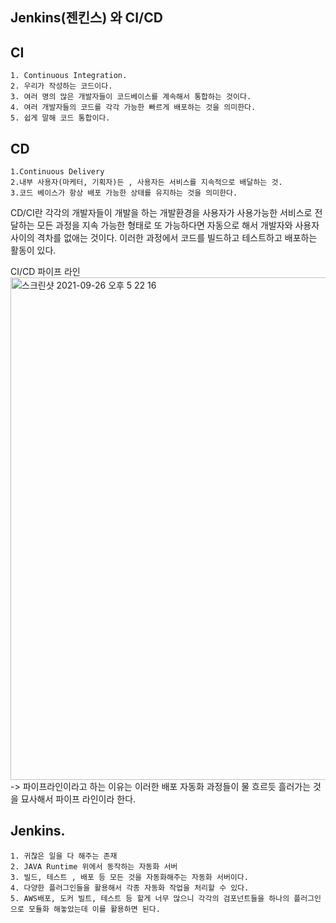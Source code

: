 Jenkins(젠킨스) 와 CI/CD
---
CI  
---
    1. Continuous Integration. 
    2. 우리가 작성하는 코드이다.  
    3. 여러 명의 많은 개발자들이 코드베이스를 계속해서 통합하는 것이다.  
    4. 여러 개발자들의 코드를 각각 가능한 빠르게 배포하는 것을 의미한다.  
    5. 쉽게 말해 코드 통합이다.  

CD
---
    1.Continuous Delivery   
    2.내부 사용자(마케터, 기획자)든 , 사용자든 서비스를 지속적으로 배달하는 것. 
    3.코드 베이스가 항상 배포 가능한 상태를 유지하는 것을 의미한다.  

CD/CI란 각각의 개발자들이 개발을 하는 개발환경을 사용자가 사용가능한 서비스로
전달하는 모든 과정을 지속 가능한 형태로  또 가능하다면 자동으로 해서 개발자와 
사용자 사이의 격차를 없애는 것이다.
이러한 과정에서 코드를 빌드하고 테스트하고 배포하는 활동이 있다.

CI/CD 파이프 라인 
<img width="804" alt="스크린샷 2021-09-26 오후 5 22 16" src="https://user-images.githubusercontent.com/73993220/134799894-08e01562-a328-4d59-ae66-0ea966c7e8a9.png">
 -> 파이프라인이라고 하는 이유는 이러한 배포 자동화 과정들이 물 흐르듯 흘러가는 것을 묘사해서 파이프 라인이라 한다.

Jenkins. 
---
    1. 귀찮은 일을 다 해주는 존재
    2. JAVA Runtime 위에서 동작하는 자동화 서버
    3. 빌드, 테스트 , 배포 등 모든 것을 자동화해주는 자동화 서버이다.
    4. 다양한 플러그인들을 활용해서 각종 자동화 작업을 처리할 수 있다.
    5. AWS배포, 도커 빌트, 테스트 등 할게 너무 많으니 각각의 검포넌트들을 하나의 플러그인으로 모듈화 해놓았는데 이를 활용하면 된다.



